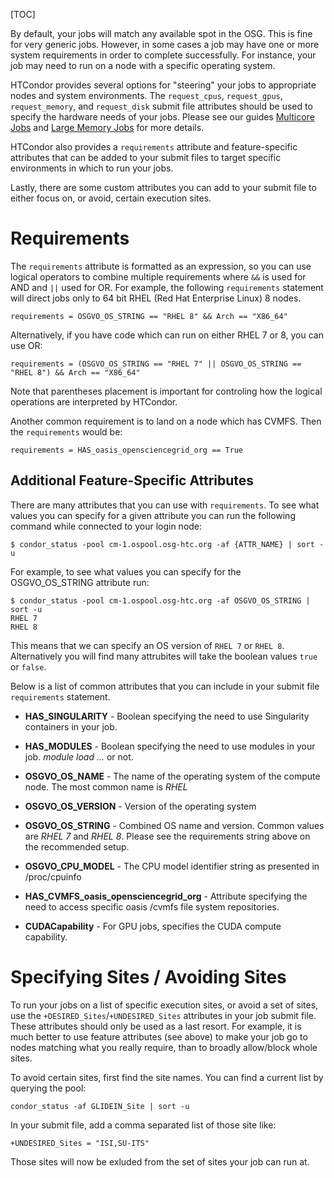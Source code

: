 [title]: - "Control Where Your Jobs Run / Job Requirements"

[TOC]

By default, your jobs will match any available spot in the OSG. This is fine
for very generic jobs. However, in some cases a job may have one or more system
requirements in order to complete successfully. For instance, your job may need to run
on a node with a specific operating system.

HTCondor provides several options for "steering" your jobs to appropriate
nodes and system environments. The `request_cpus`, `request_gpus`, `request_memory`, and `request_disk`
submit file attributes should be used to specify the hardware needs of your jobs.
Please see our guides [Multicore Jobs](https://support.opensciencegrid.org/support/solutions/articles/5000653862-multicore-jobs) and [Large Memory Jobs](https://support.opensciencegrid.org/support/solutions/articles/5000652304-large-memory-jobs)
for more details.

HTCondor also provides a `requirements` attribute and feature-specific
attributes that can be added to your submit files to target specific environments in
which to run your jobs. 

Lastly, there are some custom attributes you can add to your submit file to
either focus on, or avoid, certain execution sites.

# Requirements

The `requirements` attribute is formatted as an expression, so you can use logical
operators to combine multiple requirements where `&&` is used for AND and
`||` used for OR. For example, the following `requirements` statement will direct
jobs only to 64 bit RHEL (Red Hat Enterprise Linux) 8 nodes.

    requirements = OSGVO_OS_STRING == "RHEL 8" && Arch == "X86_64"

Alternatively, if you have code which can run on either RHEL 7 or 8, you can use OR:

    requirements = (OSGVO_OS_STRING == "RHEL 7" || OSGVO_OS_STRING == "RHEL 8") && Arch == "X86_64"

Note that parentheses placement is important for controling how the logical operations
are interpreted by HTCondor.
 
Another common requirement is to land on a node which has CVMFS.
Then the `requirements` would be:

	requirements = HAS_oasis_opensciencegrid_org == True

## Additional Feature-Specific Attributes

There are many attributes that you can use with `requirements`. To see what values
you can specify for a given attribute you can run the following command while
connected to your login node:

	$ condor_status -pool cm-1.ospool.osg-htc.org -af {ATTR_NAME} | sort -u
	
For example, to see what values you can specify for the OSGVO_OS_STRING attribute run:
	
	$ condor_status -pool cm-1.ospool.osg-htc.org -af OSGVO_OS_STRING | sort -u
    RHEL 7
    RHEL 8

This means that we can specify an OS version of `RHEL 7` or `RHEL 8`. Alternatively
you will find many attrubites will take the boolean values `true` or `false`.

Below is a list of common attributes that you can include in your submit file `requirements` statement. 

- **HAS_SINGULARITY** - Boolean specifying the need to use Singularity containers in your job.

- **HAS_MODULES** - Boolean specifying the need to use modules in your job.
  _module load ..._ or not.

- **OSGVO_OS_NAME** - The name of the operating system of the compute node. 
  The most common name is _RHEL_

- **OSGVO_OS_VERSION** - Version of the operating system

- **OSGVO_OS_STRING** - Combined OS name and version. Common values are
  _RHEL 7_ and _RHEL 8_. Please see the requirements string above on the
  recommended setup.

- **OSGVO_CPU_MODEL** - The CPU model identifier string as presented in
  /proc/cpuinfo

- **HAS_CVMFS_oasis_opensciencegrid_org** - Attribute specifying
  the need to access specific oasis /cvmfs file system repositories.

- **CUDACapability** - For GPU jobs, specifies the CUDA compute capability.

# Specifying Sites / Avoiding Sites

To run your jobs on a list of specific execution sites, or avoid a set of 
sites, use the `+DESIRED_Sites`/`+UNDESIRED_Sites` attributes in your job
submit file. These attributes should only be used as a last resort. For
example, it is much better to use feature attributes (see above) to make
your job go to nodes matching what you really require, than to broadly
allow/block whole sites.

To avoid certain sites, first find the site names. You can find a 
current list by querying the pool:

    condor_status -af GLIDEIN_Site | sort -u

In your submit file, add a comma separated list of those site like:

    +UNDESIRED_Sites = "ISI,SU-ITS"

Those sites will now be exluded from the set of sites your job can
run at.


